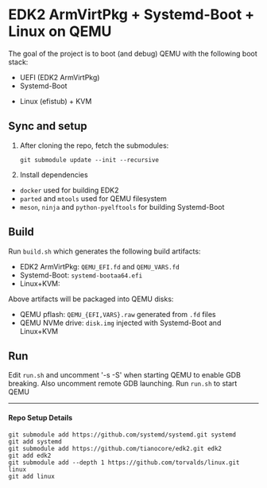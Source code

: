 # EDK2 ArmVirtPkg + Systemd-Boot + Linux on QEMU

The goal of the project is to boot (and debug) QEMU with the following boot stack:

- UEFI (EDK2 ArmVirtPkg)
- Systemd-Boot
* Linux (efistub) + KVM

## Sync and setup
1. After cloning the repo, fetch the submodules:

   `git submodule update --init --recursive`

1. Install dependencies
* `docker` used for building EDK2
* `parted` and `mtools` used for QEMU filesystem
* `meson`, `ninja` and `python-pyelftools` for building Systemd-Boot

## Build
Run `build.sh` which generates the following build artifacts:

* EDK2 ArmVirtPkg: `QEMU_EFI.fd` and `QEMU_VARS.fd`
* Systemd-Boot: `systemd-bootaa64.efi`
* Linux+KVM: 

Above artifacts will be packaged into QEMU disks:

* QEMU pflash: `QEMU_{EFI,VARS}.raw` generated from `.fd` files
* QEMU NVMe drive: `disk.img` injected with Systemd-Boot and Linux+KVM

## Run
Edit `run.sh` and uncomment '-s -S' when starting QEMU to enable GDB breaking. Also uncomment remote GDB launching.
Run `run.sh` to start QEMU

---

#### Repo Setup Details
```
git submodule add https://github.com/systemd/systemd.git systemd
git add systemd
git submodule add https://github.com/tianocore/edk2.git edk2
git add edk2
git submodule add --depth 1 https://github.com/torvalds/linux.git linux
git add linux
```

